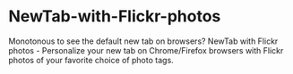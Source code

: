 # NewTab-with-Flickr-photos
Monotonous to see the default new tab on browsers?  NewTab with Flickr photos - Personalize your new tab on Chrome/Firefox browsers with Flickr photos of your favorite choice of photo tags.

